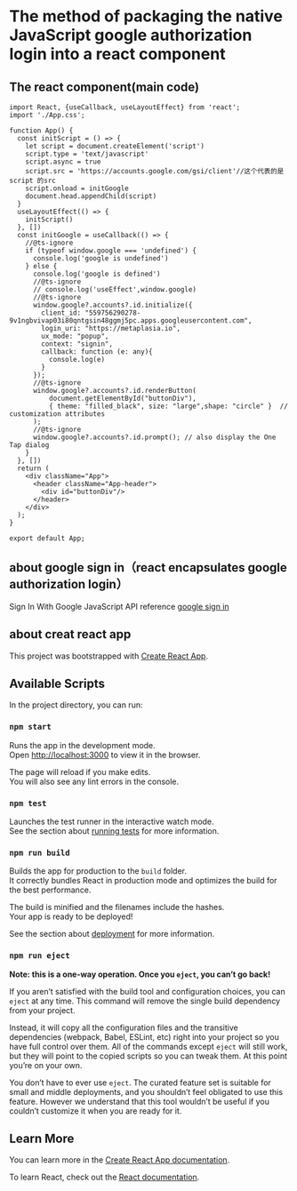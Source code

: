 # The method of packaging the native JavaScript google authorization login into a react component

## The react component(main code)
```react type="text/tsx"
import React, {useCallback, useLayoutEffect} from 'react';
import './App.css';

function App() {
  const initScript = () => {
    let script = document.createElement('script')
    script.type = 'text/javascript'
    script.async = true
    script.src = 'https://accounts.google.com/gsi/client'//这个代表的是script 的src
    script.onload = initGoogle
    document.head.appendChild(script)
  }
  useLayoutEffect(() => {
    initScript()
  }, [])
  const initGoogle = useCallback(() => {
    //@ts-ignore
    if (typeof window.google === 'undefined') {
      console.log('google is undefined')
    } else {
      console.log('google is defined')
      //@ts-ignore
      // console.log('useEffect',window.google)
      //@ts-ignore
      window.google?.accounts?.id.initialize({
        client_id: "559756290278-9v1ngbvivap03i80qntgsin48ggmj5pc.apps.googleusercontent.com",
        login_uri: "https://metaplasia.io",
        ux_mode: "popup",
        context: "signin",
        callback: function (e: any){
          console.log(e)
        }
      });
      //@ts-ignore
      window.google?.accounts?.id.renderButton(
          document.getElementById("buttonDiv"),
          { theme: "filled_black", size: "large",shape: "circle" }  // customization attributes
      );
      //@ts-ignore
      window.google?.accounts?.id.prompt(); // also display the One Tap dialog
    }
  }, [])
  return (
    <div className="App">
      <header className="App-header">
        <div id="buttonDiv"/>
      </header>
    </div>
  );
}

export default App;

```
## about google sign in（react encapsulates google authorization login）

Sign In With Google JavaScript API reference [google sign in](https://developers.google.com/identity/sign-in/web/reference)

## about creat react app

This project was bootstrapped with [Create React App](https://github.com/facebook/create-react-app).

## Available Scripts

In the project directory, you can run:

### `npm start`

Runs the app in the development mode.\
Open [http://localhost:3000](http://localhost:3000) to view it in the browser.

The page will reload if you make edits.\
You will also see any lint errors in the console.

### `npm test`

Launches the test runner in the interactive watch mode.\
See the section about [running tests](https://facebook.github.io/create-react-app/docs/running-tests) for more information.

### `npm run build`

Builds the app for production to the `build` folder.\
It correctly bundles React in production mode and optimizes the build for the best performance.

The build is minified and the filenames include the hashes.\
Your app is ready to be deployed!

See the section about [deployment](https://facebook.github.io/create-react-app/docs/deployment) for more information.

### `npm run eject`

**Note: this is a one-way operation. Once you `eject`, you can’t go back!**

If you aren’t satisfied with the build tool and configuration choices, you can `eject` at any time. This command will remove the single build dependency from your project.

Instead, it will copy all the configuration files and the transitive dependencies (webpack, Babel, ESLint, etc) right into your project so you have full control over them. All of the commands except `eject` will still work, but they will point to the copied scripts so you can tweak them. At this point you’re on your own.

You don’t have to ever use `eject`. The curated feature set is suitable for small and middle deployments, and you shouldn’t feel obligated to use this feature. However we understand that this tool wouldn’t be useful if you couldn’t customize it when you are ready for it.

## Learn More

You can learn more in the [Create React App documentation](https://facebook.github.io/create-react-app/docs/getting-started).

To learn React, check out the [React documentation](https://reactjs.org/).


